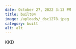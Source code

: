 ```yaml
---
date: October 27, 2022 3:13 PM
title: built04
image: /uploads/_dsc1278.jpeg
category: built
alt: alt
---
```

K﻿KD